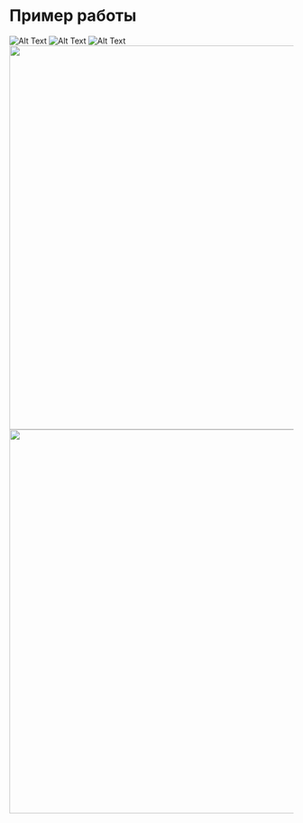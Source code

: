 # Пример работы
![Alt Text](https://media.giphy.com/media/91L8iW68mwrZosCmfe/giphy.gif)
![Alt Text](https://media.giphy.com/media/H7olqbJGnmeadCvRVp/giphy.gif)
![Alt Text](https://media.giphy.com/media/zLXhE9Jk9wWcZc7Eut/giphy.gif)
<img src="https://media.giphy.com/media/H7olqbJGnmeadCvRVp/giphy.gif" width="950" height="680" />
<img src="https://media.giphy.com/media/zLXhE9Jk9wWcZc7Eut/giphy.gif" width="950" height="680" />
